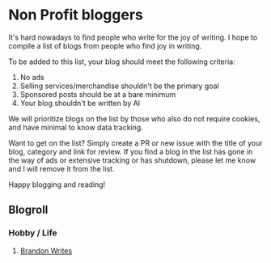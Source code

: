 # Non Profit bloggers
It's hard nowadays to find people who write for the joy of writing. I hope to compile a list of blogs from people who find joy in writing.

To be added to this list, your blog should meet the following criteria: 
1. No ads
2. Selling services/merchandise shouldn't be the primary goal
3. Sponsored posts should be at a bare minimum
4. Your blog shouldn't be written by AI

We will prioritize blogs on the list by those who also do not require cookies, and have minimal to know data tracking.

Want to get on the list? Simply create a PR or new issue with the title of your blog, category and link for review. If you find a blog in the list has gone in the way of ads or extensive tracking or has shutdown, please let me know and I will remove it from the list.

Happy blogging and reading!

## Blogroll

### Hobby / Life
1. [Brandon Writes](www.brandonwrites.xyz)
